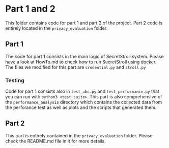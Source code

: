 # Part 1 and 2
This folder contains code for part 1 and part 2 of the project.
Part 2 code is entirely located in the `privacy_evaluation` folder.

## Part 1

The code for part 1 consists in the main logic of SecretStroll system.
Please have a look at HowTo.md to check how to run SecretStroll using docker.
The files we modified for this part are `credential.py` and `stroll.py`

### Testing
Code for part 1 consists also in `test_abc.py` and `test_performance.py`
that you can run with `python3 <test_suite>`.
This part is also comprehensive of the `performance_analysis` directory
which contains the collected data from the perforance test as well as plots
and the scripts that generated them.

## Part 2
This part is entirely contained in the `privacy_evaluation` folder.
Please check the README.md file in it for more details.
